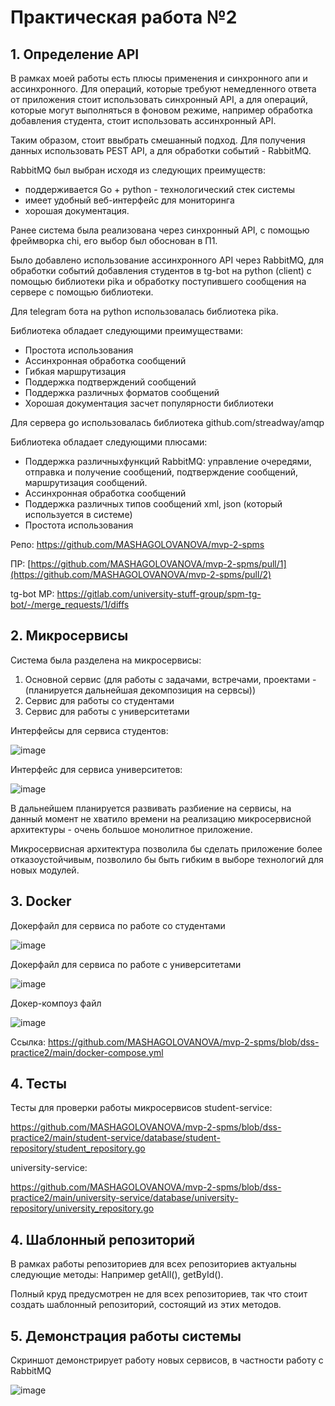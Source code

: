 # **Практическая работа №2**

## 1. **Определение API**
   
   В рамках моей работы есть плюсы применения и синхронного апи и ассинхронного.
   Для операций, которые требуют немедленного ответа от приложения стоит использовать синхронный API, а для операций, которые могут выполняться в фоновом режиме, например обработка добавления студента, стоит использовать ассинхронный API.

   Таким образом, стоит ввыбрать смешанный подход. Для получения данных использовать PEST API, а для обработки событий - RabbitMQ.

   RabbitMQ был выбран исходя из следующих преимуществ:
   - поддерживается Go + python - технологический стек системы
   - имеет удобный веб-интерфейс для мониторинга
   - хорошая документация.

   Ранее система была реализована через синхронный API, с помощью фреймворка chi, его выбор был обоснован в П1.

   Было добавлено использование ассинхронного API через RabbitMQ, для обработки событий добавления студентов в tg-bot на python (client) с помощью библиотеки pika и обработку поступившего сообщения на сервере с помощью библиотеки.

   Для telegram бота на python использовалась библиотека pika.

   Библиотека обладает следующими преимуществами:
   - Простота использования
   - Ассинхронная обработка сообщений
   - Гибкая маршрутизация
   - Поддержка подтверждений сообщений
   - Поддержка различных форматов сообщений
   - Хорошая документация засчет популярности библиотеки

   Для сервера go использовалась библиотека github.com/streadway/amqp

   Библиотека обладает следующими плюсами:
   - Поддержка различныхфункций RabbitMQ: управление очередями, отправка и получение сообщений, подтверждение сообщений, маршрутизация сообщений.
   - Ассинхронная обработка сообщений
   - Поддержка различных типов сообщений xml, json (который используется в системе)
   - Простота использования
   
   Репо: https://github.com/MASHAGOLOVANOVA/mvp-2-spms
   
   ПР: [https://github.com/MASHAGOLOVANOVA/mvp-2-spms/pull/1](https://github.com/MASHAGOLOVANOVA/mvp-2-spms/pull/2)

   tg-bot МР: https://gitlab.com/university-stuff-group/spm-tg-bot/-/merge_requests/1/diffs

## 2. **Микросервисы**
  Система была разделена на микросервисы:
  1. Основной сервис (для работы с задачами, встречами, проектами - (планируется дальнейшая декомпозиция на сервсы))
  2. Сервис для работы со студентами
  3. Сервис для работы с университетами

Интерфейсы для сервиса студентов:

![image](https://github.com/user-attachments/assets/ffaa7266-04a3-43dc-bfe7-aa1ca36af9f0)

Интерфейс для сервиса университетов:

![image](https://github.com/user-attachments/assets/34f261eb-65c2-4726-b8f0-eaa096683e6e)


В дальнейшем планируется развивать разбиение на сервисы, на данный момент не хватило времени на реализацию микросервисной архитектуры - очень большое монолитное приложение.

Микросервисная архитектура позволила бы сделать приложение более отказоустойчивым, позволило бы быть гибким в выборе технологий для новых модулей.

## 3. **Docker**

Докерфайл для сервиса по работе со студентами

![image](https://github.com/user-attachments/assets/6ea840f2-20ce-4d67-bf04-1973c26200fa)


Докерфайл для сервиса по работе с университетами

![image](https://github.com/user-attachments/assets/3dc268d4-342a-4d6a-8c7c-36941c14f1b5)


Докер-компоуз файл

![image](https://github.com/user-attachments/assets/3145952b-8dd7-4088-8773-14c296b0eef4)

Ссылка:  https://github.com/MASHAGOLOVANOVA/mvp-2-spms/blob/dss-practice2/main/docker-compose.yml

## 4. **Тесты**
  Тесты для проверки работы микросервисов
  student-service:
  
  https://github.com/MASHAGOLOVANOVA/mvp-2-spms/blob/dss-practice2/main/student-service/database/student-repository/student_repository.go

  university-service:
  
   https://github.com/MASHAGOLOVANOVA/mvp-2-spms/blob/dss-practice2/main/university-service/database/university-repository/university_repository.go

## 4. **Шаблонный репозиторий**

  В рамках работы репозиториев для всех репозиториев актуальны следующие методы:
  Например getAll(), getById().
  
  Полный круд предусмотрен не для всех репозиториев, так что стоит создать шаблонный репозиторий, состоящий из этих методов.


## 5. **Демонстрация работы системы**

Скриншот демонстрирует работу новых сервисов, в частности работу с RabbitMQ 

![image](https://github.com/user-attachments/assets/50be3c2c-98c0-47b7-b9aa-ec53c83ce1ee)


  
